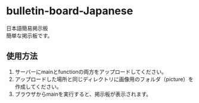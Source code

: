 # bulletin-board-Japanese
日本語簡易掲示板<br>
簡単な掲示板です。
<br>
## 使用方法<br>
1. サーバーにmainとfunctionの両方をアップロードしてください。
2. アップロードした場所と同じディレクトリに画像用のフォルダ（picture）を作成してください。
3. ブラウザからmainを実行すると、掲示板が表示されます。

